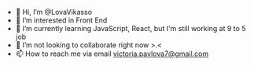 - 👋 Hi, I’m @LovaVikasso
- 👀 I’m interested in Front End
- 🌱 I’m currently learning JavaScript, React, but I'm still working at 9 to 5 job
- 💞️ I’m not looking to collaborate right now >.<
- 📫 How to reach me via email victoria.pavlova7@gmail.com

<!---
LovaVikasso/LovaVikasso is a ✨ special ✨ repository because its `README.md` (this file) appears on your GitHub profile.
You can click the Preview link to take a look at your changes.
--->
